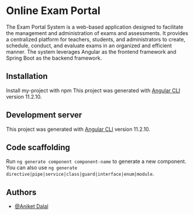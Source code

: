 # Online Exam Portal
The Exam Portal System is a web-based application designed to facilitate the management and administration of exams and assessments. It provides a centralized platform for teachers, students, and administrators to create, schedule, conduct, and evaluate exams in an organized and efficient manner. The system leverages Angular as the frontend framework and Spring Boot as the backend framework.

## Installation
Install my-project with npm
This project was generated with [Angular CLI](https://github.com/angular/angular-cli) version 11.2.10.

## Development server
This project was generated with [Angular CLI](https://github.com/angular/angular-cli) version 11.2.10.

## Code scaffolding
Run `ng generate component component-name` to generate a new component. You can also use `ng generate directive|pipe|service|class|guard|interface|enum|module`.


## Authors
- [@Aniket Dalal](https://www.github.com/aniket691)

